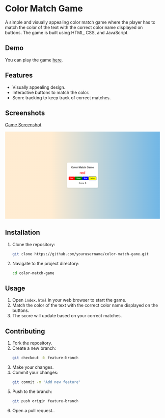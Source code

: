 # Color Match Game

A simple and visually appealing color match game where the player has to match the color of the text with the correct color name displayed on buttons. The game is built using HTML, CSS, and JavaScript.

## Demo

You can play the game [here](https://inspiring-horse-569b03.netlify.app/).

## Features

- Visually appealing design.
- Interactive buttons to match the color.
- Score tracking to keep track of correct matches.

## Screenshots

[Game Screenshot](mobile.jpg)

![Game Screenshot](Screenshot.png)

## Installation

1. Clone the repository:
    ```bash
    git clone https://github.com/yourusername/color-match-game.git
    ```
2. Navigate to the project directory:
    ```bash
    cd color-match-game
    ```

## Usage

1. Open `index.html` in your web browser to start the game.
2. Match the color of the text with the correct color name displayed on the buttons.
3. The score will update based on your correct matches.


## Contributing

1. Fork the repository.
2. Create a new branch:
    ```bash
    git checkout -b feature-branch
    ```
3. Make your changes.
4. Commit your changes:
    ```bash
    git commit -m "Add new feature"
    ```
5. Push to the branch:
    ```bash
    git push origin feature-branch
    ```
6. Open a pull request..



